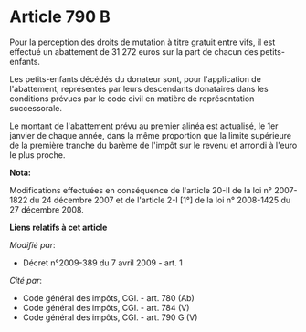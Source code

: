 # Article 790 B

Pour la perception des droits de mutation à titre gratuit entre vifs, il est effectué un abattement de 31 272 euros sur la
part de chacun des petits-enfants.

Les petits-enfants décédés du donateur sont, pour l'application de l'abattement, représentés par leurs descendants donataires
dans les conditions prévues par le code civil en matière de représentation successorale.

Le montant de l'abattement prévu au premier alinéa est actualisé, le 1er janvier de chaque année, dans la même proportion que
la limite supérieure de la première tranche du barème de l'impôt sur le revenu et arrondi à l'euro le plus proche.

**Nota:**

Modifications effectuées en conséquence de l'article 20-II de la loi n° 2007-1822 du 24 décembre 2007 et de l'article 2-I
[1°] de la loi n° 2008-1425 du 27 décembre 2008.

**Liens relatifs à cet article**

_Modifié par_:

  - Décret n°2009-389 du 7 avril 2009 - art. 1

_Cité par_:

  - Code général des impôts, CGI. - art. 780 (Ab)
  - Code général des impôts, CGI. - art. 784 (V)
  - Code général des impôts, CGI. - art. 790 G (V)
